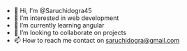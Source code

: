 - 👋 Hi, I’m @Saruchidogra45
- 👀 I’m interested in web development 
- 🌱 I’m currently learning angular 
- 💞️ I’m looking to collaborate on projects 
- 📫 How to reach me contact on saruchidogra@gmail.com 

<!---
Saruchidogra45/Saruchidogra45 is a ✨ special ✨ repository because its `README.md` (this file) appears on your GitHub profile.
You can click the Preview link to take a look at your changes.
--->

